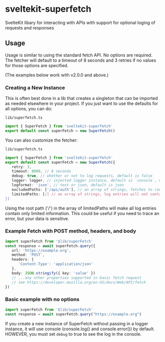 # sveltekit-superfetch

SvelteKit libary for interacting with APIs with support for optional loging of requests and responses

## Usage

Usage is similar to using the standard fetch API.  No options are required.  The fetcher will default to a timeout of 8 seconds and 3 retries if no values for those options are specified.

(The examples below work with v2.0.0 and above.)

### Creating a New Instance

This is often best done in a lib that creates a singleton that can be imported as needed elsewhere in your project.  If you just want to use the defaults for all options, you can do:

`lib/superfetch.ts`
```ts
import { SuperFetch } from 'sveltekit-superfetch'
export default const superFetch = new SuperFetch() 
```

You can also customize the fetcher:

`lib/superfetch.ts`
```ts
import { SuperFetch } from 'sveltekit-superfetch'
export default const superFetch = new SuperFetch({
   retry: 3,
   timeout: 8000, // 8 seconds
   debug: true, // whether or not to log requests, default is false
   logger: logger, // injected logger instance, default is `console`, must implement info() and error()
   logFormat: 'json', // text or json, default is json
   excludedPaths: ['/api/auth'], // an array of strings, fetches to routes containing these strings will not be logged
   limitedPaths: [/] // an array of strings, log entries will not contain headers, bodies, cookies, or url params
})
```

Using the root path ('/') in the array of limitedPaths will make all log entries contain only limited information.  This could be useful if you need to trace an error, but your data is sensitive.

### Example Fetch with POST method, headers, and body

```ts
import superFetch from '$lib/superFetch'
const response = await superFetch.query({
   url: 'https://example.org', 
   method: 'POST',
   headers: {
      'Content-Type': 'application/json'
   },
   body: JSON.stringify({ key: 'value' })
   // ...any other properties supported in basic fetch request
   // see https://developer.mozilla.org/en-US/docs/Web/API/fetch
})
```

### Basic example with no options

``` ts
import superFetch from '$lib/superFetch'
const response = await superFetch.query("https://example.org")
```

If you create a new instance of SuperFetch without passing in a logger instance, it will use console (console.log() and console.error()) by default.  HOWEVER, you must set `debug` to true to see the log in the console.

